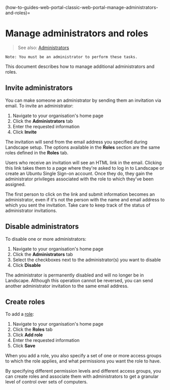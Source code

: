 (how-to-guides-web-portal-classic-web-portal-manage-administrators-and-roles)=
# Manage administrators and roles

> See also: [Administrators](/explanation/terms/administrators)

```{note}
Note: You must be an administrator to perform these tasks.
```

This document describes how to manage additional administrators and roles.

## Invite administrators

You can make someone an administrator by sending them an invitation via email. To invite an administrator: 

1. Navigate to your organisation's home page
2. Click the **Administrators** tab
3. Enter the requested information
4. Click **Invite**

The invitation will send from the email address you specified during Landscape setup. The options available in the **Roles** section are the same roles defined in the **Roles** tab.

Users who receive an invitation will see an HTML link in the email. Clicking this link takes them to a page where they're asked to log in to Landscape or create an Ubuntu Single Sign-on account. Once they do, they gain the administrator privileges associated with the role to which they've been assigned.

The first person to click on the link and submit information becomes an administrator, even if it's not the person with the name and email address to which you sent the invitation. Take care to keep track of the status of administrator invitations.

## Disable administrators

To disable one or more administrators:

1. Navigate to your organisation's home page
2. Click the **Administrators** tab
3. Select the checkboxes next to the administrator(s) you want to disable
4. Click **Disable**

The administrator is permanently disabled and will no longer be in Landscape. Although this operation cannot be reversed, you can send another administrator invitation to the same email address.

## Create roles

To add a [role](/t/38566#heading--roles):

1. Navigate to your organisation's home page
2. Click the **Roles** tab
3. Click **Add role**
4. Enter the requested information
5. Click **Save**

When you add a role, you also specify a set of one or more access groups to which the role applies, and what permissions you want the role to have.

By specifying different permission levels and different access groups, you can create roles and associate them with administrators to get a granular level of control over sets of computers.

